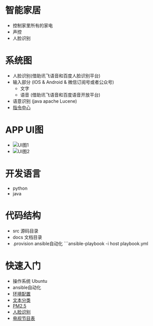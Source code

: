 智能家居
======================
* 控制家里所有的家电
* 声控
* 人脸识别

系统图
======================
* 人脸识别(借助讯飞语音和百度人脸识别平台)
* 输入部分 (IOS & Android & 微信订阅号或者公众号)
  * 文字
  * 语音 (借助讯飞语音和百度语音开放平台)
* 语意识别 (java apache Lucene)
* [指令中心](docs/cmd.md)

APP UI图
======================
* ![UI图1](docs/static/1.png)
* ![UI图2](docs/static/2.png)

开发语言
======================
* python
* java


代码结构
======================
* src  源码目录
* docs 文档目录
* .provision ansible自动化 ```ansible-playbook -i host playbook.yml

快速入门
=====================
* 操作系统 Ubuntu
* ansible自动化
* [环境配置](docs/install.md)
* [文本分类](http://textgrocery.readthedocs.org/zh/latest/index.html)
* [PM2.5](http://www.pm25.in/api_doc)
* [人脸识别](http://www.faceplusplus.com.cn/uc_home/)
* [电视节目表](http://epg.tvsou.com/programys/TV_44/Channel_18/W1.htm)
